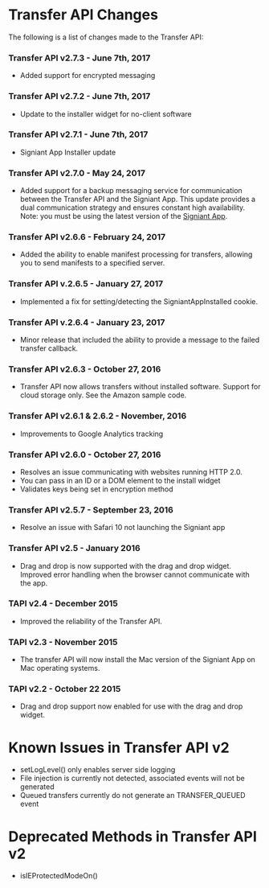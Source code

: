 # Transfer API Changes
The following is a list of changes made to the Transfer API:

### Transfer API v2.7.3 - June 7th, 2017
* Added support for encrypted messaging

### Transfer API v2.7.2 - June 7th, 2017
*	Update to the installer widget for no-client software

### Transfer API v2.7.1 - June 7th, 2017
*	Signiant App Installer update


### Transfer API v2.7.0 - May 24, 2017
* Added support for a backup messaging service for communication between the Transfer API and the Signiant App. This update provides a dual communication strategy and ensures constant high availability. Note: you must be using the latest version of the <a href="https://shuttle.support.signiant.com/customer/en/portal/articles/2469753-download-signiant-app">Signiant App</a>.

### Transfer API v2.6.6 - February 24, 2017
* Added the ability to enable manifest processing for transfers, allowing you to send manifests to a specified server.

### Transfer API v.2.6.5 - January 27, 2017
* Implemented a fix for setting/detecting the SigniantAppInstalled cookie.

### Transfer API v.2.6.4 - January 23, 2017
* Minor release that included the ability to provide a message to the failed transfer callback.

### Transfer API v2.6.3 - October 27, 2016
* Transfer API now allows transfers without installed software. Support for cloud storage only. See the Amazon sample code.

### Transfer API v2.6.1 & 2.6.2 - November, 2016
* Improvements to Google Analytics tracking

### Transfer API v2.6.0 - October 27, 2016
* Resolves an issue communicating with websites running HTTP 2.0.
* You can pass in an ID or a DOM element to the install widget
* Validates keys being set in encryption method

### Transfer API v2.5.7 - September 23, 2016
* Resolve an issue with Safari 10 not launching the Signiant app

### Transfer API v2.5 - January 2016
* Drag and drop is now supported with the drag and drop widget. Improved error handling when the browser cannot communicate with the app.

### TAPI v2.4 - December 2015
* Improved the reliability of the Transfer API.

### TAPI v2.3 - November 2015
* The transfer API will now install the Mac version of the Signiant App on Mac operating systems.

### TAPI v2.2 - October 22 2015
* Drag and drop support now enabled for use with the drag and drop widget.

# Known Issues in Transfer API v2
* setLogLevel() only enables server side logging
* File injection is currently not detected, associated events will not be generated
* Queued transfers currently do not generate an TRANSFER_QUEUED event

# Deprecated Methods in Transfer API v2
* isIEProtectedModeOn()
